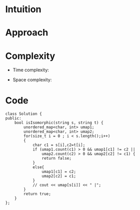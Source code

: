 # Intuition
<!-- Describe your first thoughts on how to solve this problem. -->

# Approach
<!-- Describe your approach to solving the problem. -->

# Complexity
- Time complexity:
<!-- Add your time complexity here, e.g. $$O(n)$$ -->

- Space complexity:
<!-- Add your space complexity here, e.g. $$O(n)$$ -->

# Code
```
class Solution {
public:
    bool isIsomorphic(string s, string t) {
        unordered_map<char, int> umap1;
        unordered_map<char, int> umap2;
        for(size_t i = 0 ; i < s.length();i++)
        {
            char c1 = s[i],c2=t[i];
            if (umap1.count(c1) > 0 && umap1[c1] != c2 || 
                umap2.count(c2) > 0 && umap2[c2] != c1) {
                return false;
            }
            else{
                umap1[c1] = c2;
                umap2[c2] = c1;
            }
            // cout << umap[s[i]] << " |";
        }
        return true;
    }
};
```
